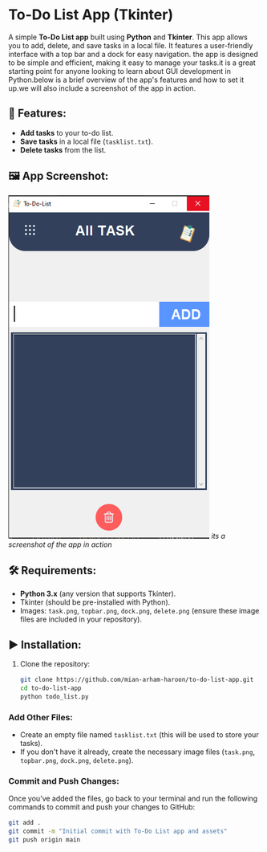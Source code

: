 # To-Do List App (Tkinter)

A simple **To-Do List app** built using **Python** and **Tkinter**.
This app allows you to add, delete, and save tasks in a local file. It features a user-friendly interface with a top bar and a dock for easy navigation. the app is designed to be simple and efficient, making it easy to manage your tasks.it is a great starting point for anyone looking to learn about GUI development in Python.below is a brief overview of the app's features and how to set it up.we will also include a screenshot of the app in action.

## 📝 Features:
- **Add tasks** to your to-do list.
- **Save tasks** in a local file (`tasklist.txt`).
- **Delete tasks** from the list.

## 🖼 App Screenshot:
![App Screenshot](screenshot.png) *its a screenshot of the app in action*

## 🛠️ Requirements:
- **Python 3.x** (any version that supports Tkinter).
- Tkinter (should be pre-installed with Python).
- Images: `task.png`, `topbar.png`, `dock.png`, `delete.png` (ensure these image files are included in your repository).

## ▶️ Installation:

1. Clone the repository:
   ```bash
   git clone https://github.com/mian-arham-haroon/to-do-list-app.git
   cd to-do-list-app
   python todo_list.py

### **Add Other Files**:
- Create an empty file named `tasklist.txt` (this will be used to store your tasks).
- If you don't have it already, create the necessary image files (`task.png`, `topbar.png`, `dock.png`, `delete.png`).

### **Commit and Push Changes**:
Once you’ve added the files, go back to your terminal and run the following commands to commit and push your changes to GitHub:

```bash
git add .
git commit -m "Initial commit with To-Do List app and assets"
git push origin main




